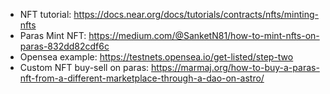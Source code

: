 + NFT tutorial: https://docs.near.org/docs/tutorials/contracts/nfts/minting-nfts
+ Paras Mint NFT: https://medium.com/@SanketN81/how-to-mint-nfts-on-paras-832dd82cdf6c
+ Opensea example: https://testnets.opensea.io/get-listed/step-two
+ Custom NFT buy-sell on paras: https://marmaj.org/how-to-buy-a-paras-nft-from-a-different-marketplace-through-a-dao-on-astro/